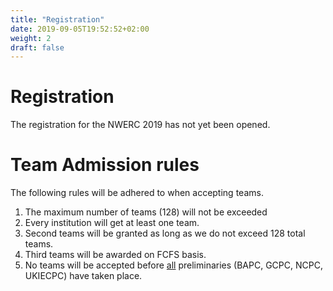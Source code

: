```yaml
---
title: "Registration"
date: 2019-09-05T19:52:52+02:00
weight: 2
draft: false
---
```

# Registration
The registration for the NWERC 2019 has not yet been opened.

# Team Admission rules
The following rules will be adhered to when accepting teams.

1. The maximum number of teams (128) will not be exceeded
2. Every institution will get at least one team.
3. Second teams will be granted as long as we do not exceed 128 total teams.
3. Third teams will be awarded on FCFS basis.
4. No teams will be accepted before <u>all</u> preliminaries (BAPC, GCPC, NCPC, UKIECPC) have taken place.
